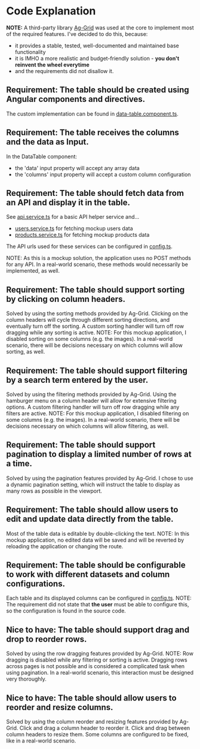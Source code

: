# Code Explanation

**NOTE:** A third-party library [Ag-Grid](https://ag-grid.com/) was used at the core to implement most of the required features.
I've decided to do this, because:
- it provides a stable, tested, well-documented and maintained base functionality
- it is IMHO a more realistic and budget-friendly solution - **you don't reinvent the wheel everytime**
- and the requirements did not disallow it.

## Requirement: The table should be created using Angular components and directives.

The custom implementation can be found in [data-table.component.ts](src/app/components/data-table/data-table.component.ts).

## Requirement: The table receives the columns and the data as Input.

In the DataTable component:
- the 'data' input property will accept any array data
- the 'columns' input property will accept a custom column configuration

## Requirement: The table should fetch data from an API and display it in the table.

See [api.service.ts](src/app/services/api.service.ts) for a basic API helper service and...
- [users.service.ts](src/app/services/users.service.ts) for fetching mockup users data
- [products.service.ts](src/app/services/products.service.ts) for fetching mockup products data

The API urls used for these services can be configured in [config.ts](src/app/config/config.ts).

NOTE: As this is a mockup solution, the application uses no POST methods for any API. In a real-world scenario, these methods would necessarily be implemented, as well.

## Requirement: The table should support sorting by clicking on column headers.

Solved by using the sorting methods provided by Ag-Grid. Clicking on the column headers will cycle through different sorting directions, and eventually turn off the sorting.
A custom sorting handler will turn off row dragging while any sorting is active.
NOTE: For this mockup application, I disabled sorting on some columns (e.g. the images). In a real-world scenario, there will be decisions necessary on which columns will allow sorting, as well.

## Requirement: The table should support filtering by a search term entered by the user.

Solved by using the filtering methods provided by Ag-Grid. Using the hamburger menu on a column header will allow for extensive filtering options.
A custom filtering handler will turn off row dragging while any filters are active.
NOTE: For this mockup application, I disabled filtering on some columns (e.g. the images). In a real-world scenario, there will be decisions necessary on which columns will allow filtering, as well.

## Requirement: The table should support pagination to display a limited number of rows at a time.

Solved by using the pagination features provided by Ag-Grid.
I chose to use a dynamic pagination setting, which will instruct the table to display as many rows as possible in the viewport.

## Requirement: The table should allow users to edit and update data directly from the table.

Most of the table data is editable by double-clicking the text.
NOTE: In this mockup application, no edited data will be saved and will be reverted by reloading the application or changing the route.

## Requirement: The table should be configurable to work with different datasets and column configurations.

Each table and its displayed columns can be configured in [config.ts](src/app/config/config.ts).
NOTE: The requirement did not state that **the user** must be able to configure this, so the configuration is found in the source code.

## Nice to have: The table should support drag and drop to reorder rows.

Solved by using the row dragging features provided by Ag-Grid.
NOTE: Row dragging is disabled while any filtering or sorting is active. Dragging rows across pages is not possible and is considered a complicated task when using pagination. In a real-world scenario, this interaction must be designed very thoroughly.

## Nice to have: The table should allow users to reorder and resize columns.

Solved by using the column reorder and resizing features provided by Ag-Grid. Click and drag a column header to reorder it. Click and drag between column headers to resize them.
Some columns are configured to be fixed, like in a real-world scenario.